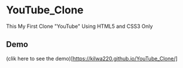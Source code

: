 # YouTube_Clone
This My First Clone "YouTube" Using HTML5 and CSS3 Only

##  Demo
(clik here to see the demo)[https://kilwa220.github.io/YouTube_Clone/]
